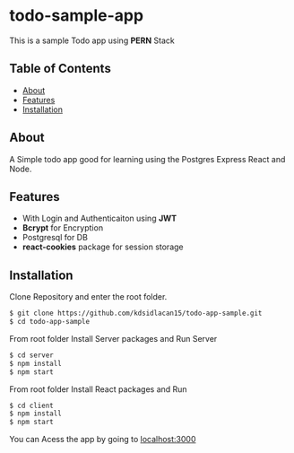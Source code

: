 # todo-sample-app

This is a sample Todo app using **PERN** Stack

## Table of Contents

- [About](#about)
- [Features](#features)
- [Installation](#installation)

## About

A Simple todo app good for learning using the Postgres Express React and Node.

## Features

- With Login and Authenticaiton using **JWT**
- **Bcrypt** for Encryption
- Postgresql for DB
- **react-cookies** package for session storage

## Installation

Clone Repository and enter the root folder.

```bash
$ git clone https://github.com/kdsidlacan15/todo-app-sample.git
$ cd todo-app-sample
```

From root folder Install Server packages and Run Server

```bash
$ cd server
$ npm install
$ npm start
```

From root folder Install React packages and Run

```bash
$ cd client
$ npm install
$ npm start
```

You can Acess the app by going to [localhost:3000](http://localhost:3000)
